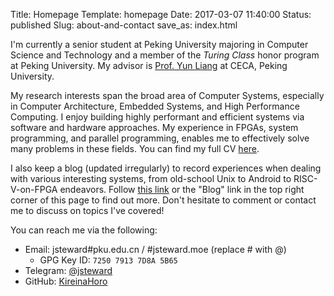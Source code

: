 Title: Homepage
Template: homepage
Date: 2017-03-07 11:40:00
Status: published
Slug: about-and-contact
save_as: index.html

I'm currently a senior student at Peking University majoring in Computer Science and Technology and a member of the _Turing Class_ honor program at Peking University.  My advisor is [Prof. Yun Liang](https://ericlyun.github.io) at CECA, Peking University.

My research interests span the broad area of Computer Systems, especially in Computer Architecture, Embedded Systems, and High Performance Computing.  I enjoy building highly performant and efficient systems via software and hardware approaches.  My experience in FPGAs, system programming, and parallel programming, enables me to effectively solve many problems in these fields.  You can find my full CV [here](/images/cv.pdf).

I also keep a blog (updated irregularly) to record experiences when dealing with various interesting systems, from old-school Unix to Android to RISC-V-on-FPGA endeavors.  Follow [this link](/blog_index.html) or the "Blog" link in the top right corner of this page to find out more.  Don't hesitate to comment or contact me to discuss on topics I've covered!

You can reach me via the following:

 - Email: jsteward#pku.edu.cn / #jsteward.moe (replace # with @)
    - GPG Key ID: `7250 7913 7D8A 5B65`
 - Telegram: [@jsteward](https://t.me/jsteward)
 - GitHub: [KireinaHoro](https://github.com/KireinaHoro)
